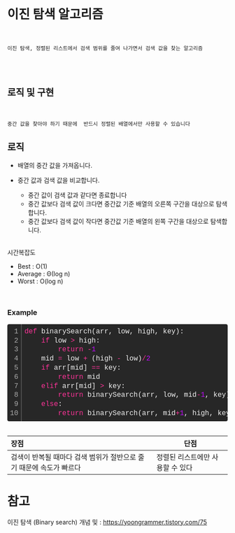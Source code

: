 # 이진 탐색 알고리즘

<br/>

    이진 탐색, 정렬된 리스트에서 검색 범위를 줄여 나가면서 검색 값을 찾는 알고리즘

<br/>

<br/>
<h2><b>로직 및 구현</b></h2>
<br/>

    중간 값을 찾아야 하기 때문에  반드시 정렬된 배열에서만 사용할 수 있습니다

## 로직

- 배열의 중간 값을 가져옵니다.
- 중간 값과 검색 값을 비교합니다.

  - 중간 값이 검색 값과 같다면 종료합니다
  - 중간 값보다 검색 값이 크다면 중간값 기준 배열의 오른쪽 구간을 대상으로 탐색합니다.
  - 중간 값보다 검색 값이 작다면 중간값 기준 배열의 왼쪽 구간을 대상으로 탐색합니다.

  <br/>

시간복잡도

- Best : O(1)
- Average : Θ(log n)
- Worst : O(log n)

<br/>
<h3>Example</h3>
<div class="colorscripter-code" style="color:#f0f0f0;font-family:Consolas, 'Liberation Mono', Menlo, Courier, monospace !important; position:relative !important;overflow:auto"><table class="colorscripter-code-table" style="margin:0;padding:0;border:none;background-color:#272727;border-radius:4px;" cellspacing="0" cellpadding="0"><tr><td style="padding:6px;border-right:2px solid #4f4f4f"><div style="margin:0;padding:0;word-break:normal;text-align:right;color:#aaa;font-family:Consolas, 'Liberation Mono', Menlo, Courier, monospace !important;line-height:130%"><div style="line-height:130%">1</div><div style="line-height:130%">2</div><div style="line-height:130%">3</div><div style="line-height:130%">4</div><div style="line-height:130%">5</div><div style="line-height:130%">6</div><div style="line-height:130%">7</div><div style="line-height:130%">8</div><div style="line-height:130%">9</div><div style="line-height:130%">10</div></div></td><td style="padding:6px 0;text-align:left"><div style="margin:0;padding:0;color:#f0f0f0;font-family:Consolas, 'Liberation Mono', Menlo, Courier, monospace !important;line-height:130%"><div style="padding:0 6px; white-space:pre; line-height:130%"><span style="color:#ff3399">def</span>&nbsp;binarySearch(arr,&nbsp;low,&nbsp;high,&nbsp;key):</div><div style="padding:0 6px; white-space:pre; line-height:130%">&nbsp;&nbsp;&nbsp;&nbsp;<span style="color:#ff3399">if</span>&nbsp;low&nbsp;<span style="color:#0086b3"></span><span style="color:#ff3399">&gt;</span>&nbsp;high:</div><div style="padding:0 6px; white-space:pre; line-height:130%">&nbsp;&nbsp;&nbsp;&nbsp;&nbsp;&nbsp;&nbsp;&nbsp;<span style="color:#ff3399">return</span>&nbsp;<span style="color:#0086b3"></span><span style="color:#ff3399">-</span><span style="color:#c10aff">1</span></div><div style="padding:0 6px; white-space:pre; line-height:130%">&nbsp;&nbsp;&nbsp;&nbsp;mid&nbsp;<span style="color:#0086b3"></span><span style="color:#ff3399">=</span>&nbsp;low&nbsp;<span style="color:#0086b3"></span><span style="color:#ff3399">+</span>&nbsp;(high&nbsp;<span style="color:#0086b3"></span><span style="color:#ff3399">-</span>&nbsp;low)<span style="color:#0086b3"></span><span style="color:#ff3399">/</span><span style="color:#c10aff">2</span></div><div style="padding:0 6px; white-space:pre; line-height:130%">&nbsp;&nbsp;&nbsp;&nbsp;<span style="color:#ff3399">if</span>&nbsp;arr[mid]&nbsp;<span style="color:#0086b3"></span><span style="color:#ff3399">=</span><span style="color:#0086b3"></span><span style="color:#ff3399">=</span>&nbsp;key:</div><div style="padding:0 6px; white-space:pre; line-height:130%">&nbsp;&nbsp;&nbsp;&nbsp;&nbsp;&nbsp;&nbsp;&nbsp;<span style="color:#ff3399">return</span>&nbsp;mid</div><div style="padding:0 6px; white-space:pre; line-height:130%">&nbsp;&nbsp;&nbsp;&nbsp;<span style="color:#ff3399">elif</span>&nbsp;arr[mid]&nbsp;<span style="color:#0086b3"></span><span style="color:#ff3399">&gt;</span>&nbsp;key:</div><div style="padding:0 6px; white-space:pre; line-height:130%">&nbsp;&nbsp;&nbsp;&nbsp;&nbsp;&nbsp;&nbsp;&nbsp;<span style="color:#ff3399">return</span>&nbsp;binarySearch(arr,&nbsp;low,&nbsp;mid<span style="color:#0086b3"></span><span style="color:#ff3399">-</span><span style="color:#c10aff">1</span>,&nbsp;key)</div><div style="padding:0 6px; white-space:pre; line-height:130%">&nbsp;&nbsp;&nbsp;&nbsp;<span style="color:#ff3399">else</span>:</div><div style="padding:0 6px; white-space:pre; line-height:130%">&nbsp;&nbsp;&nbsp;&nbsp;&nbsp;&nbsp;&nbsp;&nbsp;<span style="color:#ff3399">return</span>&nbsp;binarySearch(arr,&nbsp;mid<span style="color:#0086b3"></span><span style="color:#ff3399">+</span><span style="color:#c10aff">1</span>,&nbsp;high,&nbsp;key)</div></div></td><td style="vertical-align:bottom;padding:0 2px 4px 0"><a href="http://colorscripter.com/info#e" target="_blank" style="text-decoration:none;color:white"><span style="font-size:9px;word-break:normal;background-color:#4f4f4f;color:white;border-radius:10px;padding:1px">cs</span></a></td></tr></table></div>
<br>

| 장점                                                                | 단점                             |
| :------------------------------------------------------------------ | -------------------------------- |
| 검색이 반복될 때마다 검색 범위가 절반으로 줄기 때문에 속도가 빠르다 | 정렬된 리스트에만 사용할 수 있다 |

# 참고

이진 탐색 (Binary search) 개념 및 : https://yoongrammer.tistory.com/75
